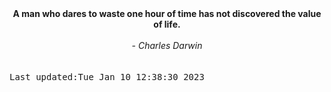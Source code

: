 
<div align="center"><b><span>A man who dares to waste one hour of time has not discovered the value of life.</span></b><br><br><i> - Charles Darwin</i></div>
<br><br><kbd>Last updated:Tue Jan 10 12:38:30 2023</kbd>